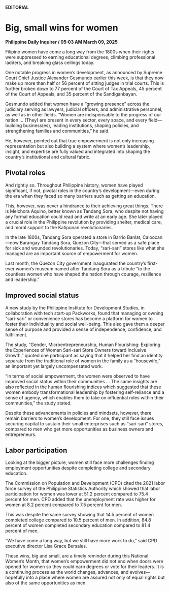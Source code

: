 **EDITORIAL**

# Big, small wins for women

****Philippine Daily Inquirer / 05:03 AM March 09, 2025****



Filipino women have come a long way from the 1800s when their rights were suppressed to earning educational degrees, climbing professional ladders, and breaking glass ceilings today.

One notable progress in women’s development, as announced by Supreme Court Chief Justice Alexander Gesmundo earlier this week, is that they now make up more than half or 56 percent of sitting judges in trial courts. This is further broken down to 77 percent of the Court of Tax Appeals, 45 percent of the Court of Appeals, and 35 percent of the Sandiganbayan.

Gesmundo added that women have a “growing presence” across the judiciary serving as lawyers, judicial officers, and administrative personnel, as well as in other fields. “Women are indispensable to the progress of our nation … (They) are present in every sector, every space, and every field—building business(es), leading institutions, shaping policies, and strengthening families and communities,” he said.

He, however, pointed out that true empowerment is not only increasing representation but also building a system where women’s leadership, insight, and expertise are fully valued and integrated into shaping the country’s institutional and cultural fabric.

## Pivotal roles

And rightly so. Throughout Philippine history, women have played significant, if not, pivotal roles in the country’s development—even during the era when they faced so many barriers such as getting an education.

This, however, was never a hindrance to their achieving great things. There is Melchora Aquino, better known as Tandang Sora, who despite not having any formal education could read and write at an early age. She later played a crucial role in the Philippine revolution by providing shelter, medical care, and moral support to the Katipunan revolutionaries.

In the late 1800s, Tandang Sora operated a store in Barrio Banlat, Caloocan—now Barangay Tandang Sora, Quezon City—that served as a safe place for sick and wounded revolutionaries. Today, “sari-sari” stores like what she managed are an important source of empowerment for women.

Last month, the Quezon City government inaugurated the country’s first-ever women’s museum named after Tandang Sora as a tribute “to the countless women who have shaped the nation through courage, resilience and leadership.”

## Improved social status

A new study by the Philippine Institute for Development Studies, in collaboration with tech start-up Packworks, found that managing or owning “sari-sari” or convenience stores has become a platform for women to foster their individuality and social well-being. This also gave them a deeper sense of purpose and provided a sense of independence, confidence, and fulfillment.

The study, “Gender, Microentrepreneurship, Human Flourishing: Exploring the Experiences of Women Sari-sari Store Owners toward Inclusive Growth,” quoted one participant as saying that it helped her find an identity separate from the traditional role of women in the family as a “housewife,” an important yet largely uncompensated work.

“In terms of social empowerment, the women were observed to have improved social status within their communities … The same insights are also reflected in the human flourishing indices which suggested that these women embody transformational leadership by fostering self-reliance and a sense of agency, which enables them to take on influential roles within their communities,” the study stated.

Despite these advancements in policies and mindsets, however, there remain barriers to women’s development. For one, they still face issues securing capital to sustain their small enterprises such as “sari-sari” stores, compared to men who get more opportunities as business owners and entrepreneurs.

## Labor participation

Looking at the bigger picture, women still face more challenges finding employment opportunities despite completing college and secondary education.

The Commission on Population and Development (CPD) cited the 2021 labor force survey of the Philippine Statistics Authority which showed that labor participation for women was lower at 51.2 percent compared to 75.4 percent for men. CPD added that the unemployment rate was higher for women at 8.2 percent compared to 7.5 percent for men.

This was despite the same survey showing that 14.5 percent of women completed college compared to 10.5 percent of men. In addition, 84.8 percent of women completed secondary education compared to 81.4 percent of men.

“We have come a long way, but we still have more work to do,” said CPD executive director Lisa Grace Bersales.

These wins, big and small, are a timely reminder during this National Women’s Month, that women’s empowerment did not end when doors were opened for women so they could earn degrees or vote for their leaders. It is a continuing process as the world changes, advances, and evolves—hopefully into a place where women are assured not only of equal rights but also of the same opportunities as men.